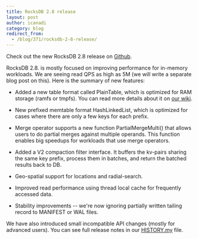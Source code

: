 ```yaml
---
title: RocksDB 2.8 release
layout: post
author: icanadi
category: blog
redirect_from:
  - /blog/371/rocksdb-2-8-release/
---
```


Check out the new RocksDB 2.8 release on [Github](https://github.com/facebook/rocksdb/releases/tag/2.8.fb).

RocksDB 2.8. is mostly focused on improving performance for in-memory workloads. We are seeing read QPS as high as 5M (we will write a separate blog post on this). Here is the summary of new features:




  * Added a new table format called PlainTable, which is optimized for RAM storage (ramfs or tmpfs). You can read more details about it on [our wiki](https://github.com/facebook/rocksdb/wiki/PlainTable-Format).


  * New prefixed memtable format HashLinkedList, which is optimized for cases where there are only a few keys for each prefix.


  * Merge operator supports a new function PartialMergeMulti() that allows users to do partial merges against multiple operands. This function enables big speedups for workloads that use merge operators.


  * Added a V2 compaction filter interface. It buffers the kv-pairs sharing the same key prefix, process them in batches, and return the batched results back to DB.


  * Geo-spatial support for locations and radial-search.


  * Improved read performance using thread local cache for frequently accessed data.


  * Stability improvements -- we're now ignoring partially written tailing record to MANIFEST or WAL files.



We have also introduced small incompatible API changes (mostly for advanced users). You can see full release notes in our [HISTORY.my](https://github.com/facebook/rocksdb/blob/2.8.fb/HISTORY.md) file.
